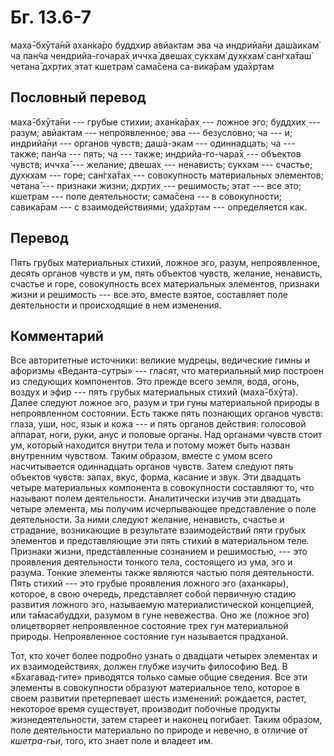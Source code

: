# Бг. 13.6-7
маха̄-бхӯта̄нй ахан̇ка̄ро
буддхир авйактам эва ча
индрийа̄н̣и даш́аикам̇ ча
пан̃ча чендрийа-гочара̄х̣
иччха̄ двешах̣ сукхам̇ дух̣кхам̇
сан̇гха̄таш́ четана̄ дхр̣тих̣
этат кшетрам̇ сама̄сена
са-вика̄рам уда̄хр̣там
## Пословный перевод

маха̄-бхӯта̄ни --- грубые стихии; ахан̇ка̄рах̣ --- ложное эго; буддхих̣ ---
разум; авйактам --- непроявленное; эва --- безусловно; ча --- и;
индрийа̄н̣и --- органов чувств; даш́а-экам --- одиннадцать; ча --- также;
пан̃ча --- пять; ча --- также; индрийа-го-чара̄х̣ --- объектов чувств;
иччха̄ --- желание; двешах̣ --- ненависть; сукхам --- счастье; дух̣кхам ---
горе; сан̇гха̄тах̣ --- совокупность материальных элементов; четана̄ ---
признаки жизни; дхр̣тих̣ --- решимость; этат --- все это; кшетрам --- поле
деятельности; сама̄сена --- в совокупности; савика̄рам --- с
взаимодействиями; уда̄хр̣там --- определяется как.

## Перевод

Пять грубых материальных стихий, ложное эго, разум, непроявленное,
десять органов чувств и ум, пять объектов чувств, желание, ненависть,
счастье и горе, совокупность всех материальных элементов, признаки жизни
и решимость --- все это, вместе взятое, составляет поле деятельности и
происходящие в нем изменения.

## Комментарий

Все авторитетные источники: великие мудрецы, ведические гимны и афоризмы
«Веданта-сутры» --- гласят, что материальный мир построен из следующих
компонентов. Это прежде всего земля, вода, огонь, воздух и эфир --- пять
грубых материальных стихий (маха̄-бхӯта). Далее следуют ложное эго, разум
и три гуны материальной природы в непроявленном состоянии. Есть также
пять познающих органов чувств: глаза, уши, нос, язык и кожа --- и пять
органов действия: голосовой аппарат, ноги, руки, анус и половые органы.
Над органами чувств стоит ум, который находится внутри тела и потому
может быть назван внутренним чувством. Таким образом, вместе с умом
всего насчитывается одиннадцать органов чувств. Затем следуют пять
объектов чувств: запах, вкус, форма, касание и звук. Эти двадцать четыре
материальных компонента в совокупности составляют то, что называют полем
деятельности. Аналитически изучив эти двадцать четыре элемента, мы
получим исчерпывающее представление о поле деятельности. За ними следуют
желание, ненависть, счастье и страдание, возникающие в результате
взаимодействий пяти грубых элементов и представляющие эти пять стихий в
материальном теле. Признаки жизни, представленные сознанием и
решимостью, --- это проявления деятельности тонкого тела, состоящего из
ума, эго и разума. Тонкие элементы также являются частью поля
деятельности. Пять стихий --- это грубые проявления ложного эго
(аханкары), которое, в свою очередь, представляет собой первичную стадию
развития ложного эго, называемую материалистической концепцией, или
та̄масабуддхи, разумом в гуне невежества. Оно же (ложное эго)
олицетворяет непроявленное состояние трех гун материальной природы.
Непроявленное состояние гун называется прадханой.

Тот, кто хочет более подробно узнать о двадцати четырех элементах и их
взаимодействиях, должен глубже изучить философию Вед. В «Бхагавад-гите»
приводятся только самые общие сведения. Все эти элементы в совокупности
образуют материальное тело, которое в своем развитии претерпевает шесть
изменений: рождается, растет, некоторое время существует, производит
побочные продукты жизнедеятельности, затем стареет и наконец погибает.
Таким образом, поле деятельности материально по природе и невечно, в
отличие от *кшетра-гьи,* того, кто знает поле и владеет им.
